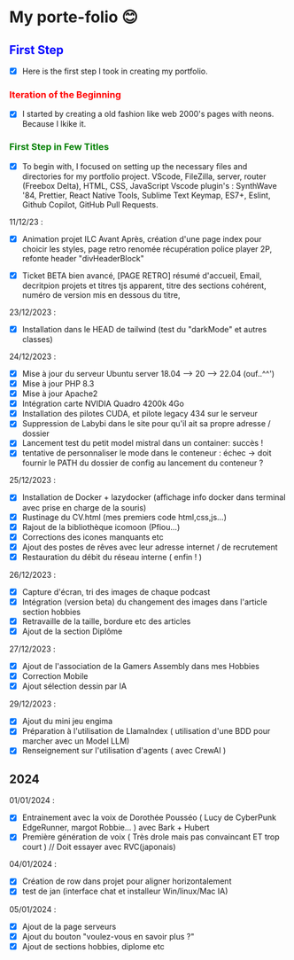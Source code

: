 # My porte-folio :blush:

## <span style="color:blue">First Step</span>

- [x] Here is the first step I took in creating my portfolio.

### <span style="color:red">Iteration of the Beginning</span>

- [x] I started by creating a old fashion like web 2000's pages with neons. Because I lkike it.

### <span style="color:green">First Step in Few Titles</span>

- [x] To begin with, I focused on setting up the necessary files and directories for my portfolio project.
      VScode, FileZilla, server, router (Freebox Delta), HTML, CSS, JavaScript
      Vscode plugin's : SynthWave '84, Prettier, React Native Tools, Sublime Text Keymap, ES7+, Eslint, Github Copilot, GitHub Pull Requests.

11/12/23 :

- [x] Animation projet ILC Avant Après, création d'une page index pour choicir les styles, page retro renomée
      récupération police player 2P, refonte header "divHeaderBlock"

- [x] Ticket BETA bien avancé, [PAGE RETRO] résumé d'accueil, Email, decritpion projets et titres tjs apparent, titre des sections cohérent,
      numéro de version mis en dessous du titre,

23/12/2023 :

- [x] Installation dans le HEAD de tailwind (test du "darkMode" et autres classes)

24/12/2023 :

- [x] Mise à jour du serveur Ubuntu server 18.04 --> 20 --> 22.04 (ouf..^^')
- [x] Mise à jour PHP 8.3
- [x] Mise à jour Apache2
- [x] Intégration carte NVIDIA Quadro 4200k 4Go
- [x] Installation des pilotes CUDA, et pilote legacy 434 sur le serveur
- [x] Suppression de Labybi dans le site pour qu'il ait sa propre adresse / dossier
- [x] Lancement test du petit model mistral dans un container: succès !
- [x] tentative de personnaliser le mode dans le conteneur : échec -> doit fournir le PATH du dossier de config au lancement du conteneur ?

25/12/2023 :

- [x] Installation de Docker + lazydocker (affichage info docker dans terminal avec prise en charge de la souris)
- [x] Rustinage du CV.html (mes premiers code html,css,js...)
- [x] Rajout de la bibliothèque icomoon (Pfiou...)
- [x] Corrections des icones manquants etc
- [x] Ajout des postes de rêves avec leur adresse internet / de recrutement
- [x] Restauration du débit du réseau interne ( enfin ! )

26/12/2023 :

- [x] Capture d'écran, tri des images de chaque podcast
- [x] Intégration (version beta) du changement des images dans l'article section hobbies
- [x] Retravaille de la taille, bordure etc des articles
- [x] Ajout de la section Diplôme

27/12/2023 :

- [x] Ajout de l'association de la Gamers Assembly dans mes Hobbies
- [x] Correction Mobile
- [x] Ajout sélection dessin par IA

29/12/2023 :

- [x] Ajout du mini jeu engima
- [x] Préparation à l'utilisation de LlamaIndex ( utilisation d'une BDD pour marcher avec un Model LLM)
- [x] Renseignement sur l'utilisation d'agents ( avec CrewAI )

## __2024__

01/01/2024 :

- [x] Entrainement avec la voix de Dorothée Pousséo ( Lucy de CyberPunk EdgeRunner, margot Robbie... ) avec Bark + Hubert
- [x] Première génération de voix ( Très drole mais pas convaincant ET trop court ) // Doit essayer avec RVC(japonais)

04/01/2024 :

- [x] Création de row dans projet pour aligner horizontalement
- [x] test de jan (interface chat et installeur Win/linux/Mac IA)

05/01/2024 :

- [x] Ajout de la page serveurs
- [x] Ajout du bouton "voulez-vous en savoir plus ?"
- [x] Ajout de sections hobbies, diplome etc
